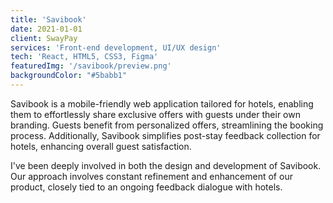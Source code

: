 ```yaml
---
title: 'Savibook'
date: 2021-01-01
client: SwayPay
services: 'Front-end development, UI/UX design'
tech: 'React, HTML5, CSS3, Figma'
featuredImg: '/savibook/preview.png'
backgroundColor: "#5babb1"
---
```

Savibook is a mobile-friendly web application tailored for hotels, enabling them to effortlessly share exclusive offers with guests under their own branding. Guests benefit from personalized offers, streamlining the booking process. Additionally, Savibook simplifies post-stay feedback collection for hotels, enhancing overall guest satisfaction.

I've been deeply involved in both the design and development of Savibook. Our approach involves constant refinement and enhancement of our product, closely tied to an ongoing feedback dialogue with hotels.


